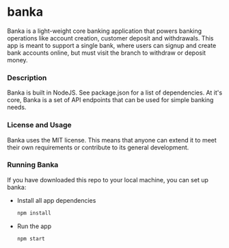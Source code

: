 # banka
Banka is a light-weight core banking application that powers banking operations like account
creation, customer deposit and withdrawals. This app is meant to support a single bank, where
users can signup and create bank accounts online, but must visit the branch to withdraw or
deposit money.

### Description
Banka is built in NodeJS. See package.json for a list of dependencies.
At it's core, Banka is a set of API endpoints that can be used for simple banking needs.

### License and Usage
Banka uses the MIT license. This means that anyone can extend it to meet their own requirements
or contribute to its general development.

### Running Banka
If you have downloaded this repo to your local machine, you can set up banka:
- Install all app dependencies 
    ```javascript 
    npm install
    ```
- Run the app 
    ```javascript
    npm start
    ```
